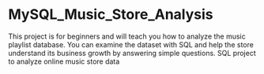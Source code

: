 # MySQL_Music_Store_Analysis

This project is for beginners and will teach you how to analyze the music playlist database. You can examine the dataset with SQL and help the store understand its business growth by answering simple questions.
SQL project to analyze online music store data
